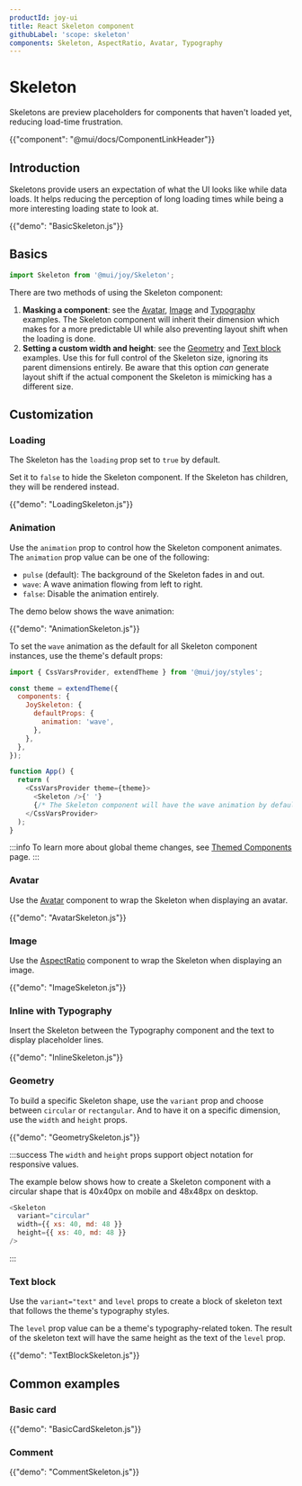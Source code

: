 ```yaml
---
productId: joy-ui
title: React Skeleton component
githubLabel: 'scope: skeleton'
components: Skeleton, AspectRatio, Avatar, Typography
---
```


# Skeleton

<p class="description">Skeletons are preview placeholders for components that haven't loaded yet, reducing load-time frustration.</p>

{{"component": "@mui/docs/ComponentLinkHeader"}}

## Introduction

Skeletons provide users an expectation of what the UI looks like while data loads.
It helps reducing the perception of long loading times while being a more interesting loading state to look at.

{{"demo": "BasicSkeleton.js"}}

## Basics

```jsx
import Skeleton from '@mui/joy/Skeleton';
```

There are two methods of using the Skeleton component:

1. **Masking a component**: see the [Avatar](#avatar), [Image](#image) and [Typography](#inline-with-typography) examples. The Skeleton component will inherit their dimension which makes for a more predictable UI while also preventing layout shift when the loading is done.
2. **Setting a custom width and height**: see the [Geometry](#geometry) and [Text block](#text-block) examples. Use this for full control of the Skeleton size, ignoring its parent dimensions entirely. Be aware that this option _can_ generate layout shift if the actual component the Skeleton is mimicking has a different size.

## Customization

### Loading

The Skeleton has the `loading` prop set to `true` by default.

Set it to `false` to hide the Skeleton component.
If the Skeleton has children, they will be rendered instead.

{{"demo": "LoadingSkeleton.js"}}

### Animation

Use the `animation` prop to control how the Skeleton component animates.
The `animation` prop value can be one of the following:

- `pulse` (default): The background of the Skeleton fades in and out.
- `wave`: A wave animation flowing from left to right.
- `false`: Disable the animation entirely.

The demo below shows the wave animation:

{{"demo": "AnimationSkeleton.js"}}

To set the `wave` animation as the default for all Skeleton component instances, use the theme's default props:

```js
import { CssVarsProvider, extendTheme } from '@mui/joy/styles';

const theme = extendTheme({
  components: {
    JoySkeleton: {
      defaultProps: {
        animation: 'wave',
      },
    },
  },
});

function App() {
  return (
    <CssVarsProvider theme={theme}>
      <Skeleton />{' '}
      {/* The Skeleton component will have the wave animation by default */}
    </CssVarsProvider>
  );
}
```

:::info
To learn more about global theme changes, see [Themed Components](/joy-ui/customization/themed-components/) page.
:::

### Avatar

Use the [Avatar](/joy-ui/react-avatar/) component to wrap the Skeleton when displaying an avatar.

{{"demo": "AvatarSkeleton.js"}}

### Image

Use the [AspectRatio](/joy-ui/react-aspect-ratio/) component to wrap the Skeleton when displaying an image.

{{"demo": "ImageSkeleton.js"}}

### Inline with Typography

Insert the Skeleton between the Typography component and the text to display placeholder lines.

{{"demo": "InlineSkeleton.js"}}

### Geometry

To build a specific Skeleton shape, use the `variant` prop and choose between `circular` or `rectangular`.
And to have it on a specific dimension, use the `width` and `height` props.

{{"demo": "GeometrySkeleton.js"}}

:::success
The `width` and `height` props support object notation for responsive values.

The example below shows how to create a Skeleton component with a circular shape that is 40x40px on mobile and 48x48px on desktop.

```js
<Skeleton
  variant="circular"
  width={{ xs: 40, md: 48 }}
  height={{ xs: 40, md: 48 }}
/>
```

:::

### Text block

Use the `variant="text"` and `level` props to create a block of skeleton text that follows the theme's typography styles.

The `level` prop value can be a theme's typography-related token.
The result of the skeleton text will have the same height as the text of the `level` prop.

{{"demo": "TextBlockSkeleton.js"}}

## Common examples

### Basic card

{{"demo": "BasicCardSkeleton.js"}}

### Comment

{{"demo": "CommentSkeleton.js"}}
